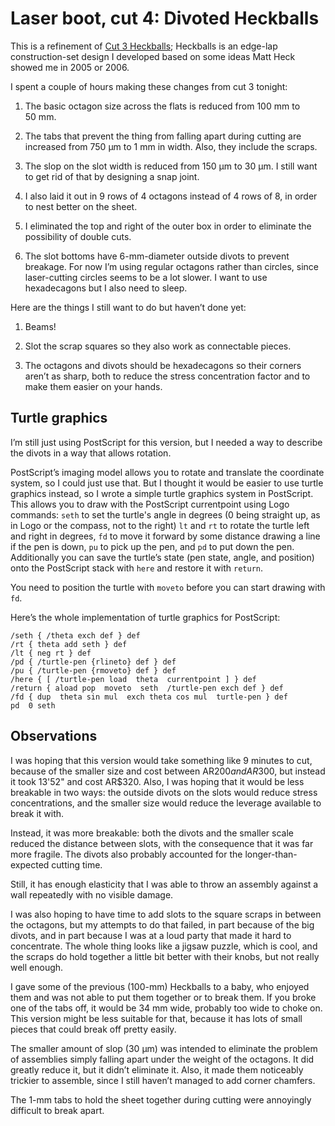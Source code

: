 Laser boot, cut 4: Divoted Heckballs
====================================

This is a refinement of [Cut 3 Heckballs][2]; Heckballs is an edge-lap
construction-set design I developed based on some ideas Matt Heck
showed me in 2005 or 2006.

[2]: ../cut-3

I spent a couple of hours making these changes from cut 3 tonight:

1. The basic octagon size across the flats is reduced from 100 mm to
   50 mm.

2. The tabs that prevent the thing from falling apart during cutting
   are increased from 750 μm to 1 mm in width.  Also, they include the
   scraps.

3. The slop on the slot width is reduced from 150 μm to 30 μm.  I
   still want to get rid of that by designing a snap joint.

4. I also laid it out in 9 rows of 4 octagons instead of 4 rows of 8,
   in order to nest better on the sheet.

5. I eliminated the top and right of the outer box in order to
   eliminate the possibility of double cuts.

6. The slot bottoms have 6-mm-diameter outside divots to prevent
   breakage.  For now I’m using regular octagons rather than circles,
   since laser-cutting circles seems to be a lot slower.  I want to
   use hexadecagons but I also need to sleep.

Here are the things I still want to do but haven’t done yet:

1. Beams!

2. Slot the scrap squares so they also work as connectable pieces.

3. The octagons and divots should be hexadecagons so their corners
   aren’t as sharp, both to reduce the stress concentration factor and
   to make them easier on your hands.

Turtle graphics
---------------

I’m still just using PostScript for this version, but I needed a way
to describe the divots in a way that allows rotation.

PostScript’s imaging model allows you to rotate and translate the
coordinate system, so I could just use that.  But I thought it would
be easier to use turtle graphics instead, so I wrote a simple turtle
graphics system in PostScript.  This allows you to draw with the
PostScript currentpoint using Logo commands: `seth` to set the
turtle's angle in degrees (0 being straight up, as in Logo or the
compass, not to the right) `lt` and `rt` to rotate the turtle left and
right in degrees, `fd` to move it forward by some distance drawing a
line if the pen is down, `pu` to pick up the pen, and `pd` to put down
the pen.  Additionally you can save the turtle’s state (pen state,
angle, and position) onto the PostScript stack with `here` and restore
it with `return`.

You need to position the turtle with `moveto` before you can start
drawing with `fd`.

Here’s the whole implementation of turtle graphics for PostScript:

    /seth { /theta exch def } def
    /rt { theta add seth } def
    /lt { neg rt } def
    /pd { /turtle-pen {rlineto} def } def
    /pu { /turtle-pen {rmoveto} def } def
    /here { [ /turtle-pen load  theta  currentpoint ] } def
    /return { aload pop  moveto  seth  /turtle-pen exch def } def
    /fd { dup  theta sin mul  exch theta cos mul  turtle-pen } def
    pd  0 seth

Observations
------------

I was hoping that this version would take something like 9 minutes to
cut, because of the smaller size and cost between AR$200 and AR$300,
but instead it took 13'52" and cost AR$320.  Also, I was hoping that
it would be less breakable in two ways: the outside divots on the
slots would reduce stress concentrations, and the smaller size would
reduce the leverage available to break it with.

Instead, it was more breakable: both the divots and the smaller scale
reduced the distance between slots, with the consequence that it was
far more fragile.  The divots also probably accounted for the
longer-than-expected cutting time.

Still, it has enough elasticity that I was able to throw an assembly
against a wall repeatedly with no visible damage.

I was also hoping to have time to add slots to the square scraps in
between the octagons, but my attempts to do that failed, in part
because of the big divots, and in part because I was at a loud party
that made it hard to concentrate.  The whole thing looks like a jigsaw
puzzle, which is cool, and the scraps do hold together a little bit
better with their knobs, but not really well enough.

I gave some of the previous (100-mm) Heckballs to a baby, who enjoyed
them and was not able to put them together or to break them.  If you
broke one of the tabs off, it would be 34 mm wide, probably too wide
to choke on.  This version might be less suitable for that, because it
has lots of small pieces that could break off pretty easily.

The smaller amount of slop (30 μm) was intended to eliminate the
problem of assemblies simply falling apart under the weight of the
octagons.  It did greatly reduce it, but it didn’t eliminate it.
Also, it made them noticeably trickier to assemble, since I still
haven’t managed to add corner chamfers.

The 1-mm tabs to hold the sheet together during cutting were
annoyingly difficult to break apart.

<link rel="stylesheet" href="http://canonical.org/~kragen/style.css" />

<style>
img { float: right; margin: 0.5em }
</style> 